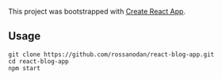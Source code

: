 This project was bootstrapped with [Create React App](https://github.com/facebook/create-react-app).

## Usage

```
git clone https://github.com/rossanodan/react-blog-app.git
cd react-blog-app
npm start
```
